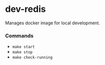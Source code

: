 # dev-redis

Manages docker image for local development.

### Commands
- `make start`
- `make stop`
- `make check-running`

